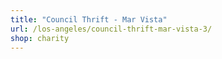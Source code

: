 ```yaml
---
title: "Council Thrift - Mar Vista"
url: /los-angeles/council-thrift-mar-vista-3/
shop: charity
---
```

